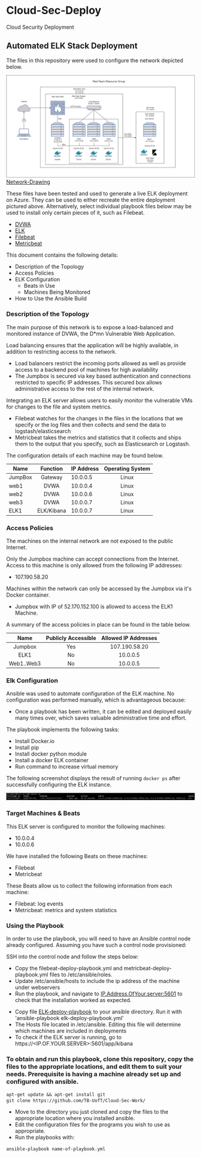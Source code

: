 # Cloud-Sec-Deploy
Cloud Security Deployment

## Automated ELK Stack Deployment

The files in this repository were used to configure the network depicted below.

![](Images/Network-Drawing.png)
[Network-Drawing](https://github.com/TB-UofT/Cloud-Sec-Work/blob/38ea4ecc6b594419c9d8ade2d54305d240fb5857/Images/Network-Drawing.png)



These files have been tested and used to generate a live ELK deployment on Azure. They can be used to either recreate the entire deployment pictured above. Alternatively, select individual playbook files below may be used to install only certain pieces of it, such as Filebeat.

  - [DVWA](Files/DVWA-deploy-playbook.yml)
  - [ELK](Files/ELK-deploy-playbook.yml)
  - [Filebeat](Files/filebeat-deploy-playbook.yml)
  - [Metricbeat](https://github.com/TB-UofT/Cloud-Sec-Work/blob/496f5607430b7714d72be19debfeb9e10361020a/Files/metricbeat-deploy-playbook.yml)

This document contains the following details:
- Description of the Topology
- Access Policies
- ELK Configuration
  - Beats in Use
  - Machines Being Monitored
- How to Use the Ansible Build


### Description of the Topology

The main purpose of this network is to expose a load-balanced and monitored instance of DVWA, the D*mn Vulnerable Web Application.

Load balancing ensures that the application will be highly available, in addition to restricting access to the network.
- Load balancers restrict the incoming ports allowed as well as provide access to a backend pool of machines for high availability <!-- _TODO: What aspect of security do load balancers protect? What is the advantage of a jump box?_ --> 
- The Jumpbox is secured via key based authentication and connections restricted to specific IP addresses.  This secured box allows administrative access to the rest of the internal network.

Integrating an ELK server allows users to easily monitor the vulnerable VMs for changes to the file and system metrics.
- Filebeat watches for the changes in the files in the locations that we specify or the log files and then collects and send the data to logstash/elasticsearch
- Metricbeat takes the metrics and statistics that it collects and ships them to the output that you specify, such as Elasticsearch or Logstash.

The configuration details of each machine may be found below.
<!-- _Note: Use the [Markdown Table Generator](http://www.tablesgenerator.com/markdown_tables) to add/remove values from the table_. -->

| Name    |  Function  | IP Address | Operating System |
|---------|:----------:|------------|:----------------:|
| JumpBox |   Gateway  | 10.0.0.5   |       Linux      |
|   web1  |    DVWA    | 10.0.0.4   |       Linux      |
|   web2  |    DVWA    | 10.0.0.6   |       Linux      |
|   web3  |    DVWA    | 10.0.0.7   |       Linux      |
|   ELK1  | ELK/Kibana | 10.0.0.7   |       Linux      |
### Access Policies

The machines on the internal network are not exposed to the public Internet. 

Only the Jumpbox machine can accept connections from the Internet. Access to this machine is only allowed from the following IP addresses:
- 107.190.58.20

Machines within the network can only be accessed by the Jumpbox via it's Docker container.
- Jumpbox with IP of 52.170.152.100 is allowed to access the ELK1 Machine.

A summary of the access policies in place can be found in the table below.

|    Name    | Publicly Accessible | Allowed IP Addresses |
|:----------:|:-------------------:|:--------------------:|
|   Jumpbox  |         Yes         |     107.190.58.20    |
|    ELK1    |          No         |       10.0.0.5       |
| Web1..Web3 |          No         |       10.0.0.5       |

### Elk Configuration

Ansible was used to automate configuration of the ELK machine. No configuration was performed manually, which is advantageous because:
<!-- _TODO: What is the main advantage of automating configuration with Ansible?_ -->
- Once a playbook has been written, it can be edited and deployed easily many times over, which saves valuable administrative time and effort.

The playbook implements the following tasks:
<!-- _TODO: In 3-5 bullets, explain the steps of the ELK installation play. E.g., install Docker; download image; etc._ -->
- Install Docker.io
- Install pip
- Install docker python module
- Install a docker ELK container
- Run command to increase virtual memory

The following screenshot displays the result of running `docker ps` after successfully configuring the ELK instance.

![ELK-container](Images/ELK-container.PNG)

### Target Machines & Beats
This ELK server is configured to monitor the following machines:
- 10.0.0.4
- 10.0.0.6

We have installed the following Beats on these machines:

- Filebeat
- Metricbeat

These Beats allow us to collect the following information from each machine:
- Filebeat: log events
- Metricbeat: metrics and system statistics

### Using the Playbook
In order to use the playbook, you will need to have an Ansible control node already configured. Assuming you have such a control node provisioned: 

SSH into the control node and follow the steps below:
- Copy the filebeat-deploy-playbook.yml and metricbeat-deploy-playbook.yml files to /etc/ansible/roles.
- Update /etc/ansible/hosts to include the ip address of the machine under webservers
- Run the playbook, and navigate to <IP.Address.OfYour.server:5601> to check that the installation worked as expected.

<!-- _TODO: Answer the following questions to fill in the blanks:_ -->
- Copy file [ELK-deploy-playbook](Files/elk-deploy-playbook.yml) to your ansible directory.  Run it with 'ansible-playbook elk-deploy-playbook.yml'
- The Hosts file located in /etc/ansible.  Editing this file will determine which machines are included in deployments <!-- _Which file do you update to make Ansible run the playbook on a specific machine? How do I specify which machine to install the ELK server on versus which to install Filebeat on?_ -->
- To check if the ELK server is running, go to https://<IP.OF.YOUR.SERVER>:5601/app/kibana <!--_Which URL do you navigate to in order to check that the ELK server is running? -->

<!-- _As a **Bonus**, provide the specific commands the user will need to run to download the playbook, update the files, etc._ -->

### To obtain and run this playbook, clone this repository, copy the files to the appropriate locations, and edit them to suit your needs.  Prerequisite is having a machine already set up and configured with ansible.

```
apt-get update && apt-get install git
git clone https://github.com/TB-UofT/Cloud-Sec-Work/
```

- Move to the directory you just cloned and copy the files to the appropriate location where you installed ansible.
- Edit the configuration files for the programs you wish to use as appropriate.
- Run the playbooks with:

```
ansible-playbook name-of-playbook.yml
```
